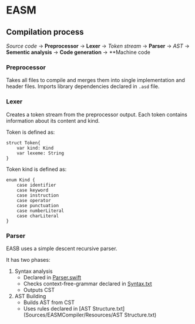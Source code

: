 # EASM

## Compilation process

*Source code* -> **Preprocessor** -> **Lexer** -> *Token stream* -> **Parser** -> *AST* -> **Sementic analysis** -> **Code generation** -> **Machine code


### Preprocessor
Takes all files to compile and merges them into single implementation and header files. Imports library dependencies declared in `.asd` file.


### Lexer
Creates a token stream from the preprocessor output. Each token contains information about its content and kind.

Token is defined as: 
```
struct Token{
    var kind: Kind
    var lexeme: String
}
```

Token kind is defined as: 
```
enum Kind {
    case identifier
    case keyword
    case instruction
    case operator
    case punctuation
    case numberLiteral
    case charLiteral
}
```

### Parser
EASB uses a simple descent recursive parser. 

It has two phases:

1. Syntax analysis
    - Declared in [Parser.swift](Sources/EASMCompiler/Parser/Parser.swift)
    - Checks context-free-grammar declared in [Syntax.txt](Sources/EASMCompiler/Resources/Syntax.txt)
    - Outputs CST
2. AST Building
    - Builds AST from CST
    - Uses rules declared in [AST Structure.txt](Sources/EASMCompiler/Resources/AST Structure.txt)



